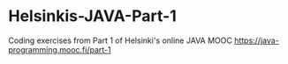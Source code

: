 # Helsinkis-JAVA-Part-1
Coding exercises from Part 1 of Helsinki's online JAVA MOOC
https://java-programming.mooc.fi/part-1

